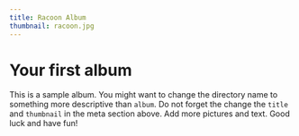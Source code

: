 ```yaml
---
title: Racoon Album
thumbnail: racoon.jpg
---
```


# Your first album
This is a sample album. You might want to change the directory name to something more descriptive than `album`.
Do not forget the change the `title` and `thumbnail` in the meta section above.
Add more pictures and text. Good luck and have fun!